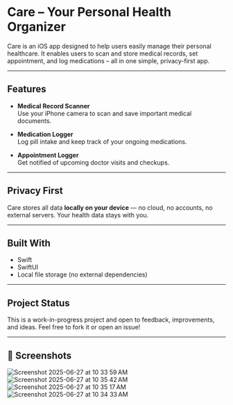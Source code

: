# Care – Your Personal Health Organizer

Care is an iOS app designed to help users easily manage their personal healthcare. It enables users to scan and store medical records, set appointment, and log medications – all in one simple, privacy-first app.

---

## Features

- **Medical Record Scanner**  
  Use your iPhone camera to scan and save important medical documents.

- **Medication Logger**  
  Log pill intake and keep track of your ongoing medications.

- **Appointment Logger**  
  Get notified of upcoming doctor visits and checkups.

---

## Privacy First

Care stores all data **locally on your device** — no cloud, no accounts, no external servers. Your health data stays with you.

---

## Built With

- Swift  
- SwiftUI  
- Local file storage (no external dependencies)  

---

## Project Status

This is a work-in-progress project and open to feedback, improvements, and ideas. Feel free to fork it or open an issue!

---

## 📸 Screenshots
![Screenshot 2025-06-27 at 10 33 59 AM](https://github.com/user-attachments/assets/c187118b-4825-4632-9948-80e272983803)
![Screenshot 2025-06-27 at 10 35 42 AM](https://github.com/user-attachments/assets/823b00e2-eb8e-46ec-a418-427e77b72d2b)
![Screenshot 2025-06-27 at 10 35 17 AM](https://github.com/user-attachments/assets/f68743a9-ab36-40f4-9a84-e161e87a9b9c)
![Screenshot 2025-06-27 at 10 34 33 AM](https://github.com/user-attachments/assets/c4eef5c3-7ee5-4043-9062-0f9a85e7a028)


